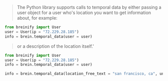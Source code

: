 <blockquote class="lang-specific python">
<p>The Python library supports calls to temporal data by either passing a user object for a user who's location you want
   to get information about, for example:
</blockquote>

>
```python
from breinify import User
user = User(ip = "72.229.28.185")
info = brein.temporal_data(user = user)
```

<blockquote class="lang-specific python">
<p>or a description of the location itself.'</p>
</blockquote>


>
```python
from breinify import User
user = User(ip = "72.229.28.185")
info = brein.temporal_data(user = user)
```

>
```python
info = brein.temporal_data(location_free_text = "san francisco, ca", unixtime = 1492538271)
```
